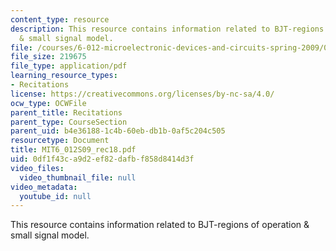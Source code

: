 ```yaml
---
content_type: resource
description: This resource contains information related to BJT-regions of operation
  & small signal model.
file: /courses/6-012-microelectronic-devices-and-circuits-spring-2009/0df1f43ca9d2ef82dafbf858d8414d3f_MIT6_012S09_rec18.pdf
file_size: 219675
file_type: application/pdf
learning_resource_types:
- Recitations
license: https://creativecommons.org/licenses/by-nc-sa/4.0/
ocw_type: OCWFile
parent_title: Recitations
parent_type: CourseSection
parent_uid: b4e36188-1c4b-60eb-db1b-0af5c204c505
resourcetype: Document
title: MIT6_012S09_rec18.pdf
uid: 0df1f43c-a9d2-ef82-dafb-f858d8414d3f
video_files:
  video_thumbnail_file: null
video_metadata:
  youtube_id: null
---
```

This resource contains information related to BJT-regions of operation & small signal model.
